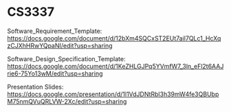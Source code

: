 # CS3337

Software_Requirement_Template: https://docs.google.com/document/d/12bXm4SQCxST2EUt7ail7QLc1_HcXqzCJXhHRwYQpaNI/edit?usp=sharing

Software_Design_Specification_Template: https://docs.google.com/document/d/1KeZHLGJPq5YVmfW7_3ln_eFl2t6AAJrie6-75Yo13wM/edit?usp=sharing

Presentation Slides: https://docs.google.com/presentation/d/1l1VdJDNtRbl3h39mW4fe3QBUbpM75nmQVuQRLVW-2Xc/edit?usp=sharing
